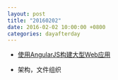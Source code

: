 ```yaml
---
layout: post
title: "20160202"
date: 2016-02-02 10:00:00 +0800
categories: dayafterday
---
```


* [使用AngularJS构建大型Web应用](http://www.infoq.com/cn/news/2013/02/angular-web-app)

* 架构，文件组织
